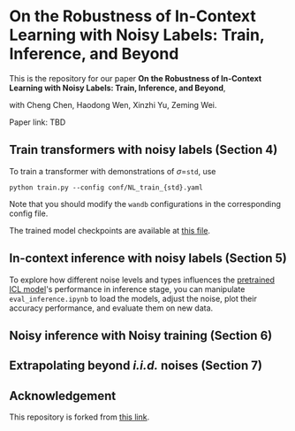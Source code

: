 # On the Robustness of In-Context Learning with Noisy Labels: Train, Inference, and Beyond

This is the repository for our paper **On the Robustness of In-Context Learning with Noisy Labels: Train, Inference, and Beyond**, 

with Cheng Chen, Haodong Wen, Xinzhi Yu, Zeming Wei.

Paper link: TBD

## Train transformers with noisy labels (Section 4)
To train a transformer with demonstrations of $\sigma$=``std``, use
```
python train.py --config conf/NL_train_{std}.yaml
```
Note that you should modify the ``wandb`` configurations in the corresponding config file.

The trained model checkpoints are available at [this file](https://drive.google.com/drive/folders/1-Z2-lJMQ8QjQIVaV0eJdDPlQtBxUpRec?usp=drive_link).

## In-context inference with noisy labels (Section 5)

To explore how different noise levels and types influences the [pretrained ICL model](https://github.com/dtsip/in-context-learning/releases/download/initial/models.zip)'s performance in inference stage, you can manipulate `eval_inference.ipynb` to load the models, adjust the noise, plot their accuracy performance, and evaluate them on new data.


## Noisy inference with Noisy training (Section 6)

## Extrapolating beyond *i.i.d.* noises (Section 7)


## Acknowledgement

This repository is forked from [this link](https://github.com/dtsip/in-context-learning).
